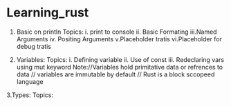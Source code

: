 # Learning_rust

1. Basic on println 
  Topics:
  i. print to console 
  ii. Basic Formating
  iii.Named Arguments
  iv. Positing Arguments
  v.Placeholder tratis
  vi.Placeholder for debug tratis

2. Variables:
  Topics:
  i. Defining variable
  ii. Use of const
  iii. Redeclaring vars using mut keyword
  Note://Variables hold primitative data or refrences to data
       // variables are immutable by default 
       // Rust is a block sccopeed language 
 
 3.Types:
  Topics:
  
